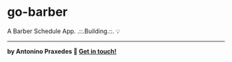 # go-barber
A Barber Schedule App.
.::.Building.::. :bulb:

-----
**by Antonino Praxedes :wave: [Get in touch!](https://www.linkedin.com/in/antoninopraxedes/)**
